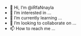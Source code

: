 - 👋 Hi, I’m @iRfaNnayla
- 👀 I’m interested in ...
- 🌱 I’m currently learning ...
- 💞️ I’m looking to collaborate on ...
- 📫 How to reach me ...

<!---
iRfaNnayla/iRfaNnayla is a ✨ special ✨ repository because its `README.md` (this file) appears on your GitHub profile.
You can click the Preview link to take a look at your changes.
--->
